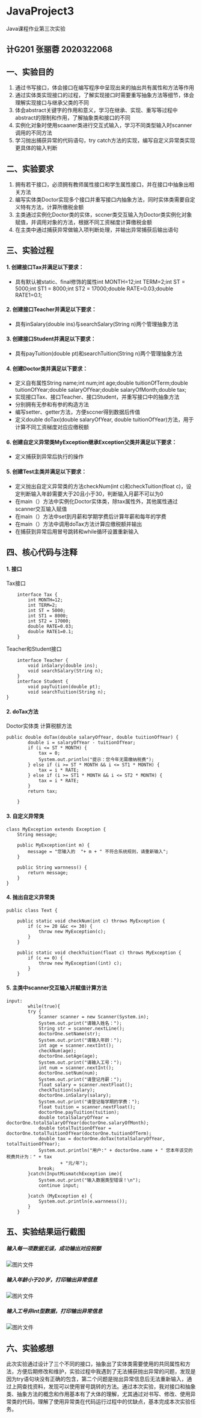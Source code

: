 # JavaProject3
Java课程作业第三次实验

## 计G201 张丽蓉 2020322068

## 一、实验目的
1. 通过书写接口，体会接口在编写程序中呈现出来的抽出共有属性和方法等作用
2. 通过实体类实现接口的过程，了解实现接口时需要重写抽象方法等细节，体会理解实现接口与继承父类的不同
3. 体会abstract关键字的作用和意义，学习在继承、实现、重写等过程中abstract的限制和作用，了解抽象类和接口的不同
4. 实例化对象时使用scaaner类进行交互式输入，学习不同类型输入时scanner调用的不同方法
5. 学习抛出捕获异常的代码语句，try catch方法的实现，编写自定义异常类实现更具体的输入判断
## 二、实验要求
1. 拥有若干接口，必须拥有教师属性接口和学生属性接口，并在接口中抽象出相关方法
2. 编写实体类Doctor实现多个接口并重写接口内抽象方法，同时实体类需要自定义特有方法，计算所缴税金额
3. 主类通过实例化Doctor类的实体，sccner类交互输入为Doctor类实例化对象赋值，并调用对象的方法，根据不同工资梯度计算缴税金额
4. 在主类中通过捕获异常做输入项判断处理，并输出异常捕获后输出语句
## 三、实验过程
#### 1. 创建接口Tax并满足以下要求：
- 具有默认被static、final修饰的属性int MONTH=12;int TERM=2;int ST = 5000;int ST1 = 8000;int ST2 = 17000;double RATE=0.03;double RATE1=0.1;
#### 2. 创建接口Teacher并满足以下要求：
- 具有inSalary(double ins)与searchSalary(String n)两个管理抽象方法
#### 3. 创建接口Student并满足以下要求：
- 具有payTuition(double pt)和searchTuition(String n)两个管理抽象方法
#### 4. 创建Doctor类并满足以下要求：
- 定义自有属性String name;int num;int age;double tuitionOfTerm;double tuitionOfYear;double salaryOfYear;double salaryOfMonth;double tax;
- 实现接口Tax、接口Teacher、接口Student，并重写接口中的抽象方法
- 分别拥有无参和有参的构造方法
- 编写setter、getter方法，方便sccner得到数据后传值
- 定义double doTax(double salaryOfYear, double tuitionOfYear)方法，用于计算不同工资梯度对应应缴税额
#### 6. 创建自定义异常类MyException继承Exception父类并满足以下要求：
- 定义捕获到异常后执行的操作
#### 5. 创建Test主类并满足以下要求：
- 定义抛出自定义异常类的方法checkNum(int c)和checkTuition(float c)，设定判断输入年龄需要大于20且小于30，判断输入月薪不可以为0
- 在main（）方法中实例化Doctor实体类，除tax属性外，其他属性通过scanner交互输入赋值
- 在main（）方法中set到月薪和学期学费后计算年薪和每年的学费
- 在main（）方法中调用doTax方法计算应缴税额并输出
- 在捕获到异常后用冒号跳转和while循环设置重新输入
## 四、核心代码与注释

#### 1. 接口
Tax接口
```
	interface Tax {
		int MONTH=12;
		int TERM=2;
		int ST = 5000;
		int ST1 = 8000;
		int ST2 = 17000;
		double RATE=0.03;
		double RATE1=0.1;
	}
```
Teacher和Student接口
```
	interface Teacher {
		void inSalary(double ins);
		void searchSalary(String n);
	}
	interface Student {
		void payTuition(double pt);
		void searchTuition(String n);
}

```
#### 2. doTax方法
Doctor实体类 计算税额方法
```
public double doTax(double salaryOfYear, double tuitionOfYear) {
		double i = salaryOfYear - tuitionOfYear;
		if (i <= ST * MONTH) {
			tax = 0;
			System.out.println("提示：您今年无需缴纳税费");
		} else if (i >= ST * MONTH && i <= ST1 * MONTH) {
			tax = i * RATE;
		} else if (i >= ST1 * MONTH && i <= ST2 * MONTH) {
			tax = i * RATE;
		}
		return tax;

	}
```
#### 3. 自定义异常类
```
class MyException extends Exception {
	String message;

	public MyException(int m) {
		message = "您输入的  "+ m + " 不符合系统规则，请重新输入";
	}

	public String warnness() {
		return message;
	}
}
```
#### 4. 抛出自定义异常类
```
public class Text {

	public static void checkNum(int c) throws MyException {
		if (c >= 20 &&c <= 30) {
			throw new MyException(c);
		}
	}

	public static void checkTuition(float c) throws MyException {
		if (c == 0) {
			throw new MyException((int) c);
		}
	}
```
#### 5. 主类中scanner交互输入并赋值计算方法
```
input:
		while(true){
		try {
			Scanner scanner = new Scanner(System.in);
			System.out.print("请输入姓名：");
			String str = scanner.nextLine();
			doctorOne.setName(str);
			System.out.print("请输入年龄：");
			int age = scanner.nextInt();
			checkNum(age);
			doctorOne.setAge(age);
			System.out.print("请输入工号：");
			int num = scanner.nextInt();
			doctorOne.setNum(num);
			System.out.print("请登记月薪：");
			float salary = scanner.nextFloat();
			checkTuition(salary);
			doctorOne.inSalary(salary);
			System.out.print("请登记每学期的学费：");
			float tuition = scanner.nextFloat();
			doctorOne.payTuition(tuition);
			double totalSalaryOfYear = doctorOne.totalSalaryOfYear(doctorOne.salaryOfMonth);
			double totalTuitionOfYear = doctorOne.totalTuitionOfYear(doctorOne.tuitionOfTerm);
			double tax = doctorOne.doTax(totalSalaryOfYear, totalTuitionOfYear);
			System.out.println("用户:" + doctorOne.name + " 您本年该交的税费共计为：" + tax
					+ "元/年");
			break;
		}catch(InputMismatchException ime){
			System.out.print("输入数据类型错误！\n");
			continue input; 
			
		}catch (MyException e) {
			System.out.println(e.warnness());
		}
	}                
```

## 五、实验结果运行截图

##### 输入每一项数据无误，成功输出对应税额

![图片文件](http://note.youdao.com/yws/public/resource/253bd04b7be5f80431825916d9afbaa8/xmlnote/WEBRESOURCE842a9d2208a055cc9d028a6671fe38ab/26)

##### 输入年龄小于20岁，打印输出异常信息

![图片文件](http://note.youdao.com/yws/public/resource/253bd04b7be5f80431825916d9afbaa8/xmlnote/WEBRESOURCE492b266291cfaa0cc0ea030a1cee4d77/29)
##### 输入工号非int型数据，打印输出异常信息

![图片文件](http://note.youdao.com/yws/public/resource/253bd04b7be5f80431825916d9afbaa8/xmlnote/WEBRESOURCEd5e69a7e349e32401b9ef414ab320a3c/31)
## 六、实验感想
此次实验通过设计了三个不同的接口，抽象出了实体类需要使用的共同属性和方法，方便后期修改和维护，实验过程中我遇到了无法捕获抛出异常的问题，发现是因为try语句块没有正确的包含，第二个问题是抛出异常信息后无法重新输入，通过上网查找资料，发现可以使用冒号跳转的方法。通过本次实验，我对接口和抽象类、抽象方法的概念和作用基本有了大体的理解，尤其通过对书写、修改、使用异常类的代码，理解了使用异常类在代码运行过程中的优缺点，基本完成本次实验任务。
